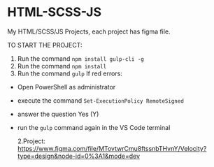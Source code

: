 # HTML-SCSS-JS

My HTML/SCSS/JS Projects, each project has figma file.

TO START THE PROJECT:

1. Run the command `npm install gulp-cli -g`
2. Run the command `npm install`
3. Run the command `gulp`
   If red errors:

-   Open PowerShell as administrator
-   execute the command `Set-ExecutionPolicy RemoteSigned`
-   answer the question Yes (Y)
-   run the `gulp` command again in the VS Code terminal

    2.Project: https://www.figma.com/file/MTovtwrCmu8ftssnbTHvnY/Velocity?type=design&node-id=0%3A1&mode=dev
